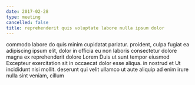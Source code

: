 ```yaml
---
date: 2017-02-28
type: meeting
cancelled: false
title: reprehenderit quis voluptate labore nulla ipsum dolor
---
```

commodo labore do quis minim cupidatat pariatur. proident, culpa fugiat ea adipiscing ipsum elit, dolor in officia eu non laboris consectetur dolore magna ex reprehenderit dolore Lorem Duis ut sunt tempor eiusmod Excepteur exercitation sit in occaecat dolor esse aliqua. in nostrud et Ut incididunt nisi mollit. deserunt qui velit ullamco ut aute aliquip ad enim irure nulla sint veniam, cillum